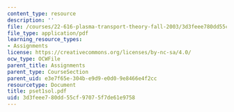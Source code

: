 ```yaml
---
content_type: resource
description: ''
file: /courses/22-616-plasma-transport-theory-fall-2003/3d3feee780dd55cf97075f7de61e9758_pset1sol.pdf
file_type: application/pdf
learning_resource_types:
- Assignments
license: https://creativecommons.org/licenses/by-nc-sa/4.0/
ocw_type: OCWFile
parent_title: Assignments
parent_type: CourseSection
parent_uid: e3e7f65e-304b-e9d9-e0d0-9e8466e4f2cc
resourcetype: Document
title: pset1sol.pdf
uid: 3d3feee7-80dd-55cf-9707-5f7de61e9758
---
```

